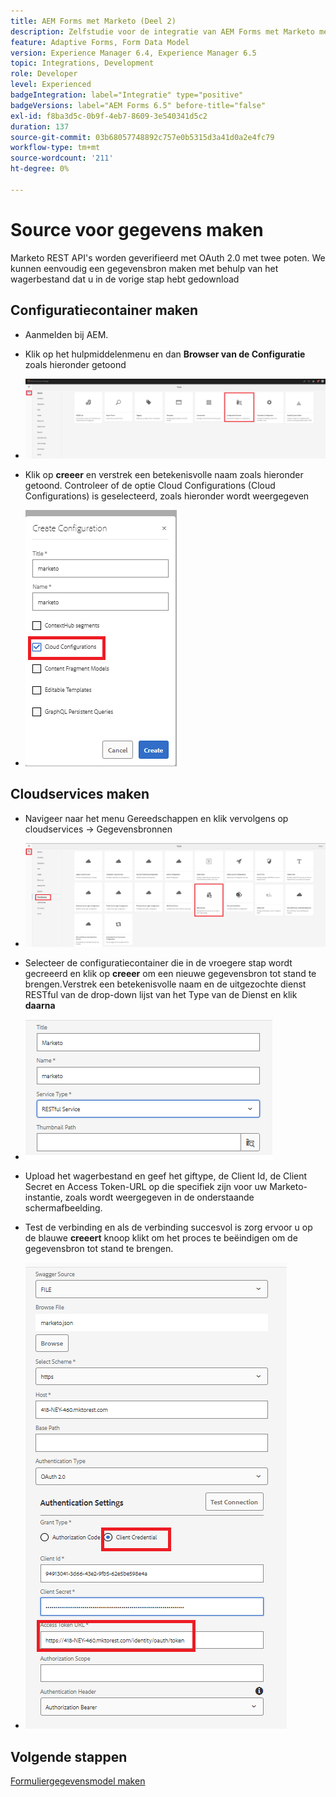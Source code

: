 ```yaml
---
title: AEM Forms met Marketo (Deel 2)
description: Zelfstudie voor de integratie van AEM Forms met Marketo met behulp van het AEM Forms-formuliergegevensmodel.
feature: Adaptive Forms, Form Data Model
version: Experience Manager 6.4, Experience Manager 6.5
topic: Integrations, Development
role: Developer
level: Experienced
badgeIntegration: label="Integratie" type="positive"
badgeVersions: label="AEM Forms 6.5" before-title="false"
exl-id: f8ba3d5c-0b9f-4eb7-8609-3e540341d5c2
duration: 137
source-git-commit: 03b68057748892c757e0b5315d3a41d0a2e4fc79
workflow-type: tm+mt
source-wordcount: '211'
ht-degree: 0%

---
```


# Source voor gegevens maken

Marketo REST API&#39;s worden geverifieerd met OAuth 2.0 met twee poten. We kunnen eenvoudig een gegevensbron maken met behulp van het wagerbestand dat u in de vorige stap hebt gedownload

## Configuratiecontainer maken

* Aanmelden bij AEM.
* Klik op het hulpmiddelenmenu en dan **Browser van de Configuratie** zoals hieronder getoond

* ![&#x200B; hulpmiddelmenu &#x200B;](assets/datasource3.png)

* Klik op **creeer** en verstrek een betekenisvolle naam zoals hieronder getoond. Controleer of de optie Cloud Configurations (Cloud Configurations) is geselecteerd, zoals hieronder wordt weergegeven

* ![&#x200B; configuratiecontainer &#x200B;](assets/datasource4.png)

## Cloudservices maken

* Navigeer naar het menu Gereedschappen en klik vervolgens op cloudservices -> Gegevensbronnen

* ![&#x200B; wolk-diensten &#x200B;](assets/datasource5.png)

* Selecteer de configuratiecontainer die in de vroegere stap wordt gecreeerd en klik op **creeer** om een nieuwe gegevensbron tot stand te brengen.Verstrek een betekenisvolle naam en de uitgezochte dienst RESTful van de drop-down lijst van het Type van de Dienst en klik **daarna**
* ![&#x200B; nieuw-gegeven-bron &#x200B;](assets/datasource6.png)

* Upload het wagerbestand en geef het giftype, de Client Id, de Client Secret en Access Token-URL op die specifiek zijn voor uw Marketo-instantie, zoals wordt weergegeven in de onderstaande schermafbeelding.

* Test de verbinding en als de verbinding succesvol is zorg ervoor u op de blauwe **creeert** knoop klikt om het proces te beëindigen om de gegevensbron tot stand te brengen.

* ![&#x200B; gegeven-bron-config &#x200B;](assets/datasource1.png)


## Volgende stappen

[Formuliergegevensmodel maken](./part3.md)

